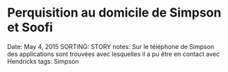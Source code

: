 # Perquisition au domicile de Simpson et Soofi

Date: May 4, 2015
SORTING: STORY
notes: Sur le téléphone de Simpson des applications sont trouvées avec lesquelles il a pu être en contact avec Hendricks
tags: Simpson
